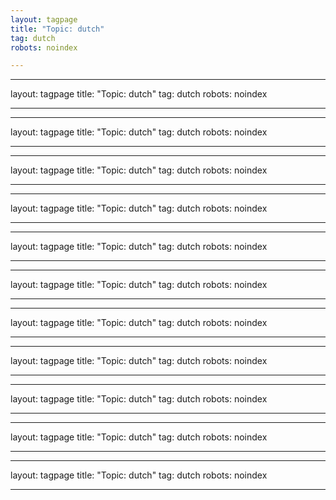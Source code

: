 ```yaml
---
layout: tagpage
title: "Topic: dutch"
tag: dutch
robots: noindex

---
```

---
layout: tagpage
title: "Topic: dutch"
tag: dutch
robots: noindex

---
---
layout: tagpage
title: "Topic: dutch"
tag: dutch
robots: noindex

---
---
layout: tagpage
title: "Topic: dutch"
tag: dutch
robots: noindex

---
---
layout: tagpage
title: "Topic: dutch"
tag: dutch
robots: noindex

---
---
layout: tagpage
title: "Topic: dutch"
tag: dutch
robots: noindex

---
---
layout: tagpage
title: "Topic: dutch"
tag: dutch
robots: noindex

---
---
layout: tagpage
title: "Topic: dutch"
tag: dutch
robots: noindex

---
---
layout: tagpage
title: "Topic: dutch"
tag: dutch
robots: noindex

---
---
layout: tagpage
title: "Topic: dutch"
tag: dutch
robots: noindex

---
---
layout: tagpage
title: "Topic: dutch"
tag: dutch
robots: noindex

---
---
layout: tagpage
title: "Topic: dutch"
tag: dutch
robots: noindex

---
